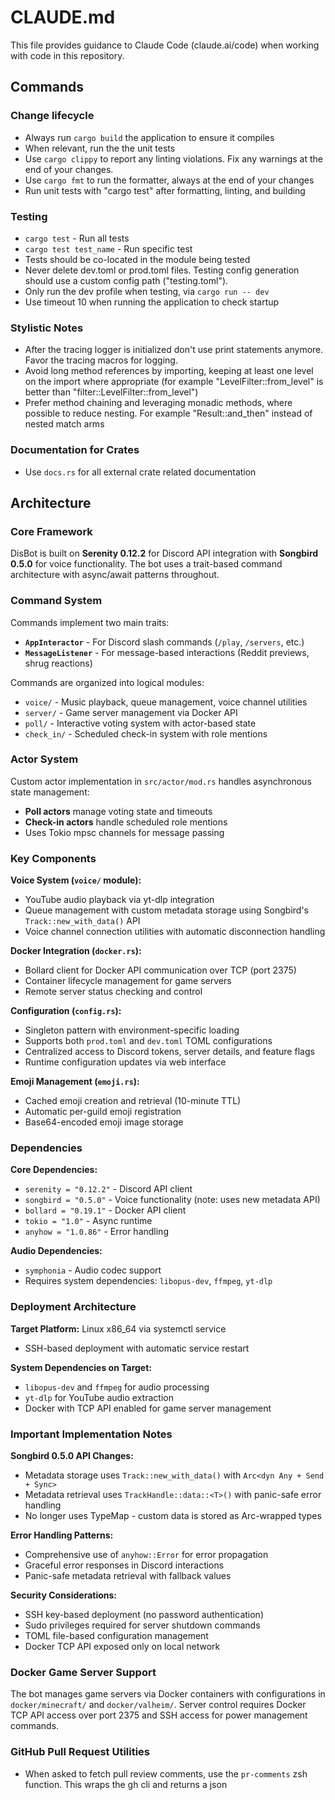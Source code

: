 # CLAUDE.md

This file provides guidance to Claude Code (claude.ai/code) when working with code in this repository.

## Commands

### Change lifecycle
- Always run `cargo build` the application to ensure it compiles
- When relevant, run the the unit tests
- Use `cargo clippy` to report any linting violations. Fix any warnings at the end of your changes.
- Use `cargo fmt` to run the formatter, always at the end of your changes
- Run unit tests with "cargo test" after formatting, linting, and building

### Testing
- `cargo test` - Run all tests
- `cargo test test_name` - Run specific test
- Tests should be co-located in the module being tested
- Never delete dev.toml or prod.toml files. Testing config generation should use a custom config path ("testing.toml").
- Only run the dev profile when testing, via `cargo run -- dev` 
- Use timeout 10 when running the application to check startup

### Stylistic Notes
- After the tracing logger is initialized don't use print statements anymore. Favor the tracing macros for logging.
- Avoid long method references by importing, keeping at least one level on the import where appropriate (for example "LevelFilter::from_level" is better than "filter::LevelFilter::from_level")
- Prefer method chaining and leveraging monadic methods, where possible to reduce nesting. For example "Result::and_then" instead of nested match arms

### Documentation for Crates
- Use `docs.rs` for all external crate related documentation

## Architecture

### Core Framework
DisBot is built on **Serenity 0.12.2** for Discord API integration with **Songbird 0.5.0** for voice functionality. The bot uses a trait-based command architecture with async/await patterns throughout.

### Command System
Commands implement two main traits:
- **`AppInteractor`** - For Discord slash commands (`/play`, `/servers`, etc.)
- **`MessageListener`** - For message-based interactions (Reddit previews, shrug reactions)

Commands are organized into logical modules:
- `voice/` - Music playback, queue management, voice channel utilities
- `server/` - Game server management via Docker API
- `poll/` - Interactive voting system with actor-based state
- `check_in/` - Scheduled check-in system with role mentions

### Actor System
Custom actor implementation in `src/actor/mod.rs` handles asynchronous state management:
- **Poll actors** manage voting state and timeouts
- **Check-in actors** handle scheduled role mentions
- Uses Tokio mpsc channels for message passing

### Key Components

**Voice System (`voice/` module):**
- YouTube audio playback via yt-dlp integration
- Queue management with custom metadata storage using Songbird's `Track::new_with_data()` API
- Voice channel connection utilities with automatic disconnection handling

**Docker Integration (`docker.rs`):**
- Bollard client for Docker API communication over TCP (port 2375)
- Container lifecycle management for game servers
- Remote server status checking and control

**Configuration (`config.rs`):**
- Singleton pattern with environment-specific loading
- Supports both `prod.toml` and `dev.toml` TOML configurations
- Centralized access to Discord tokens, server details, and feature flags
- Runtime configuration updates via web interface

**Emoji Management (`emoji.rs`):**
- Cached emoji creation and retrieval (10-minute TTL)
- Automatic per-guild emoji registration
- Base64-encoded emoji image storage

### Dependencies

**Core Dependencies:**
- `serenity = "0.12.2"` - Discord API client
- `songbird = "0.5.0"` - Voice functionality (note: uses new metadata API)
- `bollard = "0.19.1"` - Docker API client
- `tokio = "1.0"` - Async runtime
- `anyhow = "1.0.86"` - Error handling

**Audio Dependencies:**
- `symphonia` - Audio codec support
- Requires system dependencies: `libopus-dev`, `ffmpeg`, `yt-dlp`

### Deployment Architecture

**Target Platform:** Linux x86_64 via systemctl service
- SSH-based deployment with automatic service restart

**System Dependencies on Target:**
- `libopus-dev` and `ffmpeg` for audio processing
- `yt-dlp` for YouTube audio extraction
- Docker with TCP API enabled for game server management

### Important Implementation Notes

**Songbird 0.5.0 API Changes:**
- Metadata storage uses `Track::new_with_data()` with `Arc<dyn Any + Send + Sync>`
- Metadata retrieval uses `TrackHandle::data::<T>()` with panic-safe error handling
- No longer uses TypeMap - custom data is stored as Arc-wrapped types

**Error Handling Patterns:**
- Comprehensive use of `anyhow::Error` for error propagation
- Graceful error responses in Discord interactions
- Panic-safe metadata retrieval with fallback values

**Security Considerations:**
- SSH key-based deployment (no password authentication)
- Sudo privileges required for server shutdown commands
- TOML file-based configuration management
- Docker TCP API exposed only on local network

### Docker Game Server Support

The bot manages game servers via Docker containers with configurations in `docker/minecraft/` and `docker/valheim/`. Server control requires Docker TCP API access over port 2375 and SSH access for power management commands.

### GitHub Pull Request Utilities

- When asked to fetch pull review comments, use the `pr-comments` zsh function. This wraps the gh cli and returns a json
